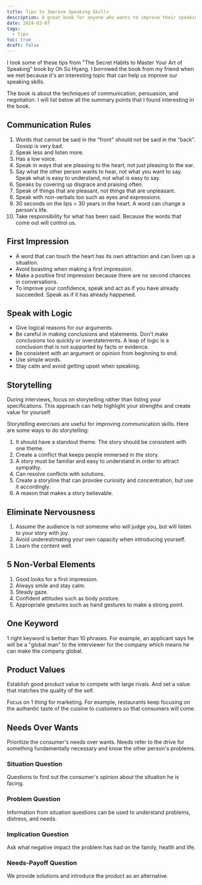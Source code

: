 ```yaml
---
title: Tips to Improve Speaking Skills
description: A great book for anyone who wants to improve their speaking skills.
date: 2024-03-07
tags:
  - tips
toc: true
draft: false
---
```


I took some of these tips from "The Secret Habits to Master Your
Art of Speaking" book by Oh Su Hyang. I borrowed the book from my friend when
we met because it's an interesting topic that can help us improve our
speaking skills.

The book is about the techniques of communication, persuasion, and negotiation.
I will list below all the summary points that I found interesting in the book.

## Communication Rules

1. Words that cannot be said in the "front" should not be said in the "back".
   Gossip is very bad.
2. Speak less and listen more.
3. Has a low voice.
4. Speak in ways that are pleasing to the heart, not just pleasing to the ear.
5. Say what the other person wants to hear, not what you want to say. Speak
   what is easy to understand, not what is easy to say.
6. Speaks by covering up disgrace and praising often.
7. Speak of things that are pleasant, not things that are unpleasant.
8. Speak with non-verbals too such as eyes and expressions.
9. 30 seconds on the lips = 30 years in the heart. A word can change a
   person's life.
10. Take responsibility for what has been said. Because the words that come out
    will control us.

## First Impression

- A word that can touch the heart has its own attraction and can liven up a
  situation.
- Avoid boasting when making a first impression.
- Make a positive first impression because there are no second chances in
  conversations.
- To improve your confidence, speak and act as if you have already succeeded.
  Speak as if it has already happened.

## Speak with Logic

- Give logical reasons for our arguments.
- Be careful in making conclusions and statements. Don't make conclusions too
  quickly or overstatements. A leap of logic is a conclusion that is not
  supported by facts or evidence.
- Be consistent with an argument or opinion from beginning to end.
- Use simple words.
- Stay calm and avoid getting upset when speaking.

## Storytelling

During interviews, focus on storytelling rather than listing your
specifications. This approach can help highlight your strengths and create
value for yourself.

Storytelling exercises are useful for improving communication skills. Here are
some ways to do storytelling:

1. It should have a standout theme. The story should be consistent with one
   theme.
2. Create a conflict that keeps people immersed in the story.
3. A story must be familiar and easy to understand in order to attract
   sympathy.
4. Can resolve conflicts with solutions.
5. Create a storyline that can provoke curiosity and concentration, but use it
   accordingly.
6. A reason that makes a story believable.

## Eliminate Nervousness

1. Assume the audience is not someone who will judge you, but will listen to
   your story with joy.
2. Avoid underestimating your own capacity when introducing yourself.
3. Learn the content well.

## 5 Non-Verbal Elements

1. Good looks for a first impression.
2. Always smile and stay calm.
3. Steady gaze.
4. Confident attitudes such as body posture.
5. Appropriate gestures such as hand gestures to make a strong point.

## One Keyword

1 right keyword is better than 10 phrases. For example, an applicant says he
will be a "global man" to the interviewer for the company which means he can
make the company global.

## Product Values

Establish good product value to compete with large rivals. And set a value
that matches the quality of the self.

Focus on 1 thing for marketing. For example, restaurants keep focusing on the
authentic taste of the cuisine to customers so that consumers will come.

## Needs Over Wants

Prioritize the consumer's needs over wants. Needs refer to the drive for
something fundamentally necessary and know the other person's problems.

### Situation Question

Questions to find out the consumer's opinion about the situation he is facing.

### Problem Question

Information from situation questions can be used to understand problems,
distress, and needs.

### Implication Question

Ask what negative impact the problem has had on the family, health and life.

### Needs-Payoff Question

We provide solutions and introduce the product as an alternative.

